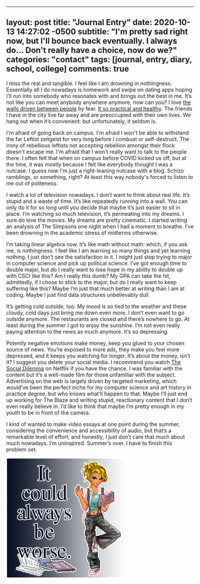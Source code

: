  ---
layout: post
title: "Journal Entry"
date: 2020-10-13 14:27:02 -0500
subtitle: "I'm pretty sad right now, but I'll bounce back eventually. I always do... Don't really have a choice, now do we?"
categories: "contact"
tags: [journal, entry, diary, school, college]
comments: true
---
<!-- more -->I miss the real and tangible. I feel like I am drowning in nothingness. Essentially all I do nowadays is homework and swipe on dating apps hoping I’ll run into somebody who resonates with and brings out the best in me. It’s not like you can meet anybody anywhere anymore, now can you? I love <a href="https://knowyourmeme.com/memes/gamer-joker-gamers-rise-up-we-live-in-a-society" target="_blank">the walls driven between people</a> by fear. <a href="https://youtu.be/nvesu6oK4rU" target="_blank">It so practical and healthy</a>. The friends I have in the city live far away and are preoccupied with their own lives. We hang out when it’s convenient: but unfortunately, it seldom is.

I'm afraid of going back on campus. I'm afraid I won't be able to withstand the far Leftist zeitgeist for very long before I combust or self-destruct. The irony of rebellious leftists not accepting rebellion amongst their flock doesn't escape me. I'm afraid that I won't really want to talk to the people there. I often felt that when on campus before COVID kicked us off, but at the time, it was mostly because I felt like everybody thought I was a nutcase. I guess now I'm just a right-leaning nutcase with a blog. Schizo ramblings, or something, right? At least this way nobody's forced to listen to me out of politeness.

I watch a lot of television nowadays. I don’t want to think about real life. It’s stupid and a waste of time. It’s like repeatedly running into a wall. You can only do it for so long until you decide that maybe it’s just easier to sit in place. I’m watching so much television, it’s permeating into my dreams. I sure do love the movies. My dreams are pretty cinematic. I started writing an analysis of The Simpsons one night when I had a moment to breathe. I’ve been drowning in the academic stress of midterms otherwise.

I’m taking linear algebra now. It’s like math without math: which, if you ask me, is nothingness. I feel like I am learning so many things and yet learning nothing. I just don’t see the satisfaction in it. I might just stop trying to major in computer science and pick up political science. I’ve got enough time to double major, but do I really want to lose hope in my ability to double up with CSCI like this? Am I really this dumb? My GPA can take the hit, admittedly, if I chose to stick to the major, but do I really want to keep suffering like this? Maybe I’m just that much better at writing than I am at coding. Maybe I just find data structures unbelievably dull.

It’s getting cold outside, too. My mood is so tied to the weather and these cloudy, cold days just bring me down even more. I don’t even want to go outside anymore. The restaurants are closed and there’s nowhere to go. At least during the summer I got to enjoy the sunshine. I’m not even really paying attention to the news as much anymore. It’s so depressing.

Potently negative emotions make money, keep you glued to your chosen source of news. You’re exposed to more ads, they make you feel more depressed, and it keeps you watching for longer. It’s about the money, isn’t it? I suggest you delete your social media. I recommend you watch <a href="https://www.netflix.com/title/81254224" target="_blank">The Social Dilemma</a> on Netflix if you have the chance. I was familiar with the content but it’s a well-made film for those unfamiliar with the subject. Advertising on the web is largely driven by targeted marketing, which would’ve been the perfect niche for my computer science and art history in practice degree, but who knows what’ll happen to that. Maybe I’ll just end up working for The Blaze and writing stupid, reactionary content that I don’t even really believe in. I’d like to think that maybe I’m pretty enough in my youth to be in front of the camera.

I kind of wanted to make video essays at one point during the summer, considering the convenience and accessibility of audio, but that’s a remarkable level of effort, and honestly, I just don’t care that much about much nowadays. I’m uninspired. Summer’s over. I have to finish this problem set.

<img src="/images/couldbeworse.png" style="margin: auto;">
